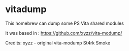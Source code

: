# vitadump
This homebrew can dump some PS Vita shared modules

It was based in : https://github.com/xyzz/vita-modump/

Credits: 
xyzz - original vita-modump
St4rk 
Smoke